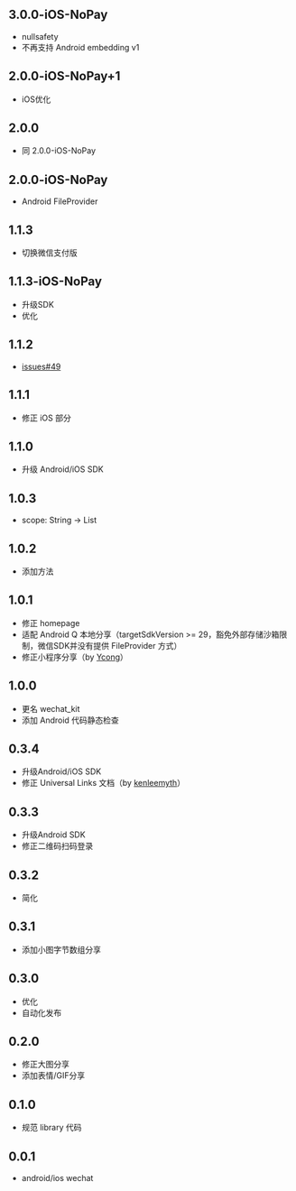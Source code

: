 ## 3.0.0-iOS-NoPay

* nullsafety
* 不再支持 Android embedding v1

## 2.0.0-iOS-NoPay+1

* iOS优化

## 2.0.0

* 同 2.0.0-iOS-NoPay

## 2.0.0-iOS-NoPay

* Android FileProvider

## 1.1.3

* 切换微信支付版

## 1.1.3-iOS-NoPay

* 升级SDK
* 优化

## 1.1.2

* [issues#49](https://github.com/v7lin/wechat_kit/issues/49)

## 1.1.1

* 修正 iOS 部分

## 1.1.0

* 升级 Android/iOS SDK

## 1.0.3

* scope: String -> List<String>

## 1.0.2

* 添加方法

## 1.0.1

* 修正 homepage
* 适配 Android Q 本地分享（targetSdkVersion >= 29，豁免外部存储沙箱限制，微信SDK并没有提供 FileProvider 方式）
* 修正小程序分享（by [Ycong](https://github.com/Ycong)）

## 1.0.0

* 更名 wechat_kit
* 添加 Android 代码静态检查

## 0.3.4

* 升级Android/iOS SDK
* 修正 Universal Links 文档（by [kenleemyth](https://github.com/kenleemyth)）

## 0.3.3

* 升级Android SDK
* 修正二维码扫码登录

## 0.3.2

* 简化

## 0.3.1

* 添加小图字节数组分享

## 0.3.0

* 优化
* 自动化发布

## 0.2.0

* 修正大图分享
* 添加表情/GIF分享

## 0.1.0

* 规范 library 代码

## 0.0.1

* android/ios wechat
